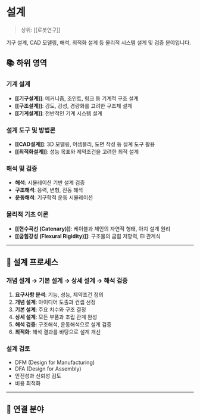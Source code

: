 # 설계

> 상위: [[로봇연구]]

기구 설계, CAD 모델링, 해석, 최적화 설계 등 물리적 시스템 설계 및 검증 분야입니다.

## 📚 하위 영역

### 기계 설계
- **[[기구설계]]**: 메커니즘, 조인트, 링크 등 기계적 구조 설계
- **[[구조설계]]**: 강도, 강성, 경량화를 고려한 구조체 설계
- **[[기계설계]]**: 전반적인 기계 시스템 설계

### 설계 도구 및 방법론
- **[[CAD설계]]**: 3D 모델링, 어셈블리, 도면 작성 등 설계 도구 활용
- **[[최적화설계]]**: 성능 목표와 제약조건을 고려한 최적 설계

### 해석 및 검증
- **해석**: 시뮬레이션 기반 설계 검증
- **구조해석**: 응력, 변형, 진동 해석
- **운동해석**: 기구학적 운동 시뮬레이션

### 물리적 기초 이론
- **[[현수곡선 (Catenary)]]**: 케이블과 체인의 자연적 형태, 아치 설계 원리
- **[[굽힘강성 (Flexural Rigidity)]]**: 구조물의 굽힘 저항력, EI 관계식

---

## 🎯 설계 프로세스

### 개념 설계 → 기본 설계 → 상세 설계 → 해석 검증
1. **요구사항 분석**: 기능, 성능, 제약조건 정의
2. **개념 설계**: 아이디어 도출과 컨셉 선정
3. **기본 설계**: 주요 치수와 구조 결정
4. **상세 설계**: 모든 부품과 조립 관계 완성
5. **해석 검증**: 구조해석, 운동해석으로 설계 검증
6. **최적화**: 해석 결과를 바탕으로 설계 개선

### 설계 검토
- DFM (Design for Manufacturing)
- DFA (Design for Assembly)  
- 안전성과 신뢰성 검토
- 비용 최적화

---

## 🔗 연결 분야
